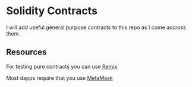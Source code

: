 # Solidity Contracts

I will add useful general purpose contracts to this repo as I come accross them.

## Resources

For testing pure contracts you can use [Remix](https://remix.ethereum.org/#optimize=false&version=soljson-v0.4.19+commit.c4cbbb05.js)

Most dapps require that you use [MetaMask](https://metamask.io/)
